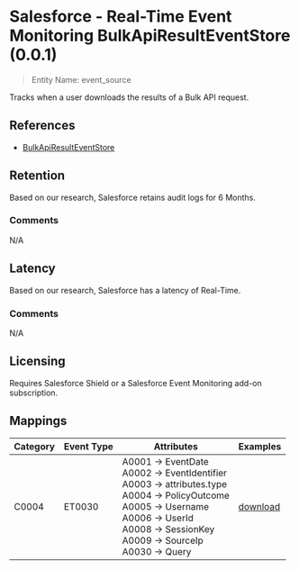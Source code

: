 # Salesforce - Real-Time Event Monitoring BulkApiResultEventStore (0.0.1)

> Entity Name: event_source

Tracks when a user downloads the results of a Bulk API request.

## References
* [BulkApiResultEventStore](https://developer.salesforce.com/docs/atlas.en-us.platform_events.meta/platform_events/sforce_api_objects_bulkapiresulteventstore.htm)

## Retention

Based on our research, Salesforce retains audit logs for 6 Months.


### Comments
N/A


## Latency

Based on our research, Salesforce has a latency of Real-Time.

### Comments
N/A


## Licensing

Requires Salesforce Shield or a Salesforce Event Monitoring add-on subscription.

## Mappings

| Category | Event Type | Attributes | Examples |
| -------- | ---------- | ---------- | -------- |
| C0004 | ET0030 |A0001 -> EventDate<br />A0002 -> EventIdentifier<br />A0003 -> attributes.type<br />A0004 -> PolicyOutcome<br />A0005 -> Username<br />A0006 -> UserId<br />A0008 -> SessionKey<br />A0009 -> SourceIp<br />A0030 -> Query<br />|[download](/products/salesforce/event_examples/activity_audit_download_resource_bulkapiresulteventstore.json)<br />|


